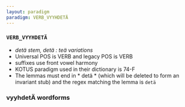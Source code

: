 ```yaml
---
layout: paradigm
paradigm: VERB_VYYHDETÄ
---
```

### ` VERB_VYYHDETÄ `

* _detä stem, detä : teä variations_
* Universal POS is VERB and legacy POS is VERB
* suffixes use front vowel harmony
* KOTUS paradigm used in their dictionary is 74-F
* The lemmas must end in * detä * (which will be deleted to form an invariant stub) and the regex matching the lemma is ` detä `

### vyyhdetÄ wordforms


